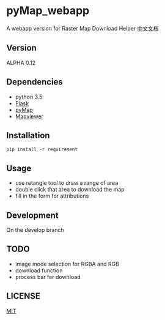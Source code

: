 # pyMap_webapp
A webapp version for Raster Map Download Helper
[中文文档](README_CN.md)

## Version

ALPHA 0.12

## Dependencies

- python 3.5
- [Flask](https://github.com/pallets/flask)
- [pyMap](https://github.com/brandonxiang/pyMap)
- [Mapviewer](https://github.com/brandonxiang/MapViewer)

## Installation

```
pip install -r requirement
```

## Usage

- use retangle tool to draw a range of area
- double click that area to download the map
- fill in the form for attributions

## Development

On the develop branch

## TODO
- image mode selection for RGBA and RGB
- download function
- process bar for download

## LICENSE

[MIT](LICENSE)





